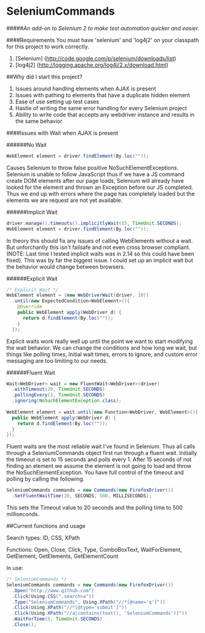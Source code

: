 SeleniumCommands
================
#####*An add-on to Selenium 2 to make test automation quicker and easier.* 

####Requirements
You must have 'selenium' and 'log4j2' on your classpath for this project to work correctly.  
1. [Selenium] (http://code.google.com/p/selenium/downloads/list)  
2. [log4j2] (http://logging.apache.org/log4j/2.x/download.html)


##Why did I start this project?

1. Issues around handling elements when AJAX is present
2. Issues with pathing to elements that have a duplicate hidden element
3. Ease of use setting up test cases
4. Hastle of writing the same error handling for every Selenium project
5. Ability to write code that accepts any webdriver instance and results in the same behavior


####Issues with Wait when AJAX is present

######No Wait
```java
WebElement element = driver.findElement(By.loc(""));
```
Causes Selenium to throw false positive NoSuchElementExceptions. Selenium is unable to follow JavaScript thus if we have
a JS command create DOM elements after our page loads, Selenium will already have looked for the element and thrown an 
Exception before our JS completed. Thus we end up with errors where the page has completely loaded but the elements we
are request are not yet available.  

######Implicit Wait
```java
driver.manage().timeouts().implicitlyWait(15, TimeUnit.SECONDS);
WebElement element = driver.findElement(By.loc(""));
```
In theory this should fix any issues of calling WebElements without a wait. But unforchantly this isn't failsafe and not
even cross browser compliant. (NOTE: Last time I tested implicit waits was in 2.14 so this could have been fixed). This 
was by far the biggest issue. I could set up an implicit wait but the behavior would change between browsers. 

######Explicit Wait
```java
/* Explicit Wait */
WebElement element = (new WebDriverWait(driver, 10))
  .until(new ExpectedCondition<WebElement>(){
    @Override
    public WebElement apply(WebDriver d) {
      return d.findElement(By.loc(""));
    }
  });
```
Explicit waits work really well up until the point we want to start modifying the wait behavior. We can change the 
conditions and how long we wait, but things like polling times, initial wait times, errors to ignore, and custom
error messaging are too limiting to our needs.

######Fluent Wait
```java
Wait<WebDriver> wait = new FluentWait<WebDriver>(driver)
  .withTimeout(20, TimeUnit.SECONDS)
  .pollingEvery(2, TimeUnit.SECONDS)
  .ignoring(NoSuchElementException.class);
  
WebElement element = wait.until(new Function<WebDriver, WebElement>(){
  public WebElement apply(WebDriver d) {
    return d.findElement(By.loc(""));
  }
});
```
Fluent waits are the most reliable wait I've found in Selenium. Thus all calls through a SeleniumCommands object
first run through a fluent wait. Initially the timeout is set to 15 seconds and polls every 1. After 15 seconds of not
finding an element we assume the element is not going to load and throw the NoSuchElementException. You have full 
control of the timeout and polling by calling the following.

```java
SeleniumCommands commands = new Commands(new FirefoxDriver())
  .SetFluentWaitTime(20, SECONDS, 500, MILLISECONDS);
```
This sets the Timeout value to 20 seconds and the polling time to 500 milliseconds.

##Current functions and usage

Search types: ID, CSS, XPath

Functions: Open, Close, Click, Type, ComboBoxText, WaitForElement, GetElement, GetElements, GetElementCount


In use:

```java
/* SeleniumCommands */
SeleniumCommands commands = new Commands(new FirefoxDriver())
  .Open("http://www.github.com")
  .Click(Using.CSS(".search>a"))
  .Type("SeleniumCommands", Using.XPath("//*[@name='q']"))
  .Click(Using.XPath("//*[@type='submit']"))
  .Click(Using.XPath("//a[contains(text(), 'SeleniumCommands')]"))
  .WaitForTime(5, TimeUnit.SECONDS)
  .Close();
```
